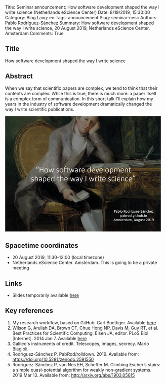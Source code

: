 Title: Seminar announcement: How software development shaped the way I write science (Netherlands eScience Center)
Date: 8/19/2019, 15:30:00
Category: Blog
Lang: en
Tags: announcement
Slug: seminar-nesc
Authors: Pablo Rodríguez-Sánchez
Summary: How software development shaped the way I write science, 20 August 2019, Netherlands eScience Center. Amsterdam
Comments: True

## Title
How software development shaped the way I write science

##  Abstract
When we say that scientific papers are complex, we tend to think that their contents are complex. While this is true, there is much more: a paper itself is a complex form of communication. In this short talk I'll explain how my years in the industry of software development dramatically changed the way I write scientific publications.

[![slides](images/2019-08/cover.png)](https://www.dropbox.com/s/ngu2pb343fqd4mz/Talk%20at%20eScience%20-%20public.pptx?dl=0)

## Spacetime coordinates
* 20 August 2019, 11:30-12:00 (local timezone)
* Netherlands eScience Center. Amsterdam. This is going to be a private meeting

## Links
- Slides temporarily available [here](https://www.dropbox.com/s/ngu2pb343fqd4mz/Talk%20at%20eScience%20-%20public.pptx?dl=0)

## Key references
1. My research workflow, based on GitHub. Carl Boettiger. Available [here](https://www.carlboettiger.info/2012/05/06/research-workflow.html)
2. Wilson G, Aruliah DA, Brown CT, Chue Hong NP, Davis M, Guy RT, et al. Best Practices for Scientific Computing. Eisen JA, editor. PLoS Biol [Internet]. 2014 Jan 7. Available [here](http://journals.plos.org/plosbiology/article?id=10.1371/journal.pbio.1001745)
3. Galileo's instruments of credit. Telescopes, images, secrecy. Mario Biagioli.
4. Rodríguez-Sánchez P. PabRod/rolldown. 2019. Available from: https://doi.org/10.5281/zenodo.2591550
5. Rodríguez-Sánchez P, van Nes EH, Scheffer M. Climbing Escher’s stairs: a simple quasi-potential algorithm for weakly non-gradient systems. 2019 Mar 13. Available from: http://arxiv.org/abs/1903.05615
